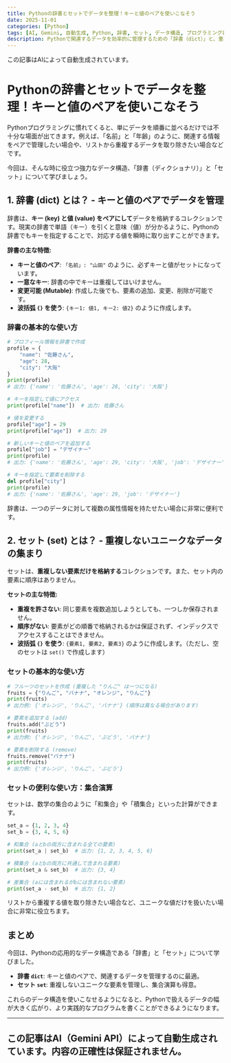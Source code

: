 ```yaml
---
title: Pythonの辞書とセットでデータを整理！キーと値のペアを使いこなそう
date: 2025-11-01
categories: [Python]
tags: [AI, Gemini, 自動生成, Python, 辞書, セット, データ構造, プログラミング初心者]
description: Pythonで関連するデータを効率的に管理するための「辞書（dict）」と、重複しない要素を扱う「セット（set）」。これらの強力なデータ構造の基本から応用までを、初心者向けに分かりやすく解説します。
---
```


この記事はAIによって自動生成されています。

# Pythonの辞書とセットでデータを整理！キーと値のペアを使いこなそう

Pythonプログラミングに慣れてくると、単にデータを順番に並べるだけでは不十分な場面が出てきます。例えば、「名前」と「年齢」のように、関連する情報をペアで管理したい場合や、リストから重複するデータを取り除きたい場合などです。

今回は、そんな時に役立つ強力なデータ構造、「辞書（ディクショナリ）」と「セット」について学びましょう。

## 1. 辞書 (dict) とは？ - キーと値のペアでデータを管理

辞書は、**キー (key) と値 (value) をペアにして**データを格納するコレクションです。現実の辞書で単語（キー）を引くと意味（値）が分かるように、Pythonの辞書でもキーを指定することで、対応する値を瞬時に取り出すことができます。

**辞書の主な特徴:**
*   **キーと値のペア**: `「名前」: "山田"` のように、必ずキーと値がセットになっています。
*   **一意なキー**: 辞書の中でキーは重複してはいけません。
*   **変更可能 (Mutable)**: 作成した後でも、要素の追加、変更、削除が可能です。
*   **波括弧 `{}` を使う**: `{キー1: 値1, キー2: 値2}` のように作成します。

### 辞書の基本的な使い方

```python
# プロフィール情報を辞書で作成
profile = {
    "name": "佐藤さん",
    "age": 28,
    "city": "大阪"
}
print(profile)
# 出力: {'name': '佐藤さん', 'age': 28, 'city': '大阪'}

# キーを指定して値にアクセス
print(profile["name"])  # 出力: 佐藤さん

# 値を変更する
profile["age"] = 29
print(profile["age"])  # 出力: 29

# 新しいキーと値のペアを追加する
profile["job"] = "デザイナー"
print(profile)
# 出力: {'name': '佐藤さん', 'age': 29, 'city': '大阪', 'job': 'デザイナー'}

# キーを指定して要素を削除する
del profile["city"]
print(profile)
# 出力: {'name': '佐藤さん', 'age': 29, 'job': 'デザイナー'}
```

辞書は、一つのデータに対して複数の属性情報を持たせたい場合に非常に便利です。

## 2. セット (set) とは？ - 重複しないユニークなデータの集まり

セットは、**重複しない要素だけを格納する**コレクションです。また、セット内の要素に順序はありません。

**セットの主な特徴:**
*   **重複を許さない**: 同じ要素を複数追加しようとしても、一つしか保存されません。
*   **順序がない**: 要素がどの順番で格納されるかは保証されず、インデックスでアクセスすることはできません。
*   **波括弧 `{}` を使う**: `{要素1, 要素2, 要素3}` のように作成します。（ただし、空のセットは `set()` で作成します）

### セットの基本的な使い方

```python
# フルーツのセットを作成 (重複した "りんご" は一つになる)
fruits = {"りんご", "バナナ", "オレンジ", "りんご"}
print(fruits)
# 出力例: {'オレンジ', 'りんご', 'バナナ'} (順序は異なる場合があります)

# 要素を追加する (add)
fruits.add("ぶどう")
print(fruits)
# 出力例: {'オレンジ', 'りんご', 'ぶどう', 'バナナ'}

# 要素を削除する (remove)
fruits.remove("バナナ")
print(fruits)
# 出力例: {'オレンジ', 'りんご', 'ぶどう'}
```

### セットの便利な使い方：集合演算

セットは、数学の集合のように「和集合」や「積集合」といった計算ができます。

```python
set_a = {1, 2, 3, 4}
set_b = {3, 4, 5, 6}

# 和集合 (aとbの両方に含まれる全ての要素)
print(set_a | set_b)  # 出力: {1, 2, 3, 4, 5, 6}

# 積集合 (aとbの両方に共通して含まれる要素)
print(set_a & set_b)  # 出力: {3, 4}

# 差集合 (aには含まれるがbには含まれない要素)
print(set_a - set_b)  # 出力: {1, 2}
```

リストから重複する値を取り除きたい場合など、ユニークな値だけを扱いたい場合に非常に役立ちます。

## まとめ

今回は、Pythonの応用的なデータ構造である「辞書」と「セット」について学びました。

*   **辞書 `dict`**: キーと値のペアで、関連するデータを管理するのに最適。
*   **セット `set`**: 重複しないユニークな要素を管理し、集合演算も得意。

これらのデータ構造を使いこなせるようになると、Pythonで扱えるデータの幅が大きく広がり、より実践的なプログラムを書くことができるようになります。

---
この記事はAI（Gemini API）によって自動生成されています。内容の正確性は保証されません。
---